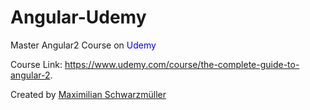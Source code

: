 # Angular-Udemy
Master Angular2 Course on <a href="https://www.udemy.com/" style="text-decoration:none; color: blue">Udemy</a>

Course Link: https://www.udemy.com/course/the-complete-guide-to-angular-2.
    
  Created by <a href="https://www.udemy.com/user/maximilian-schwarzmuller/">Maximilian Schwarzmüller</a> 
